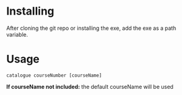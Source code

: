 # Installing
After cloning the git repo or installing the exe, add the exe as a path variable.

# Usage
```
catalogue courseNumber [courseName]
```
**If courseName not included:** the default courseName will be used
